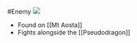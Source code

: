 #Enemy
![](https://lh4.googleusercontent.com/7uOjHIzPhkR-cVUIp2LyPG7SoLOS2KlvBQK4z5p8utPVc-s7seVels6nE7Q4T3NyP90Q4TjHOqsog9xYWiUGRyQA5QK-GiOkT7ub03ShSvStP5NB-Gl9rrlyW7S8JxjbR9wpjRN7)
- Found on [[Mt Aosta]]
- Fights alongside the [[Pseudodragon]]